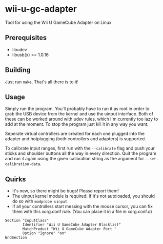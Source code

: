 wii-u-gc-adapter
================

Tool for using the Wii U GameCube Adapter on Linux

Prerequisites
-------------
* libudev
* libusb(x) >= 1.0.16

Building
--------
Just run `make`. That's all there is to it!

Usage
-----
Simply run the program. You'll probably have to run it as root in order to
grab the USB device from the kernel and use the uinput interface. Both of
these can be worked around with udev rules, which I'm currently too lazy to
add at the moment. To stop the program just kill it in any way you want.

Seperate virtual controllers are created for each one plugged into the adapter
and hotplugging (both controllers and adapters) is supported.

To calibrate input ranges, first run with the `--calibrate` flag and push your
sticks and shoulder buttons all the way in every direction. Quit the program
and run it again using the given calibration string as the argument for
`--set-calibration-data`.

Quirks
------
* It's new, so there might be bugs! Please report them!
* The uinput kernel module is required. If it's not autoloaded, you should do
  so with `modprobe uinput`
* If all your controllers start messing with the mouse cursor, you can fix
  them with this xorg.conf rule. (You can place it in a file in xorg.conf.d)

````
Section "InputClass"
        Identifier "Wii U GameCube Adapter Blacklist"
        MatchProduct "Wii U GameCube Adapter Port "
        Option "Ignore" "on"
EndSection
````
